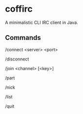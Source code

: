 # coffirc
A minimalistic CLI IRC client in Java.

## Commands

/connect \<server\> \<port\>

/disconnect

/join \<channel\> [\<key\>]

/part

/nick

/list

/quit
